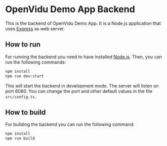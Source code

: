 # OpenVidu Demo App Backend

This is the backend of OpenVidu Demo App. It is a Node.js application that uses [Express](https://expressjs.com/) as web server.

## How to run

For running the backend you need to have installed [Node.js](https://nodejs.org/). Then, you can run the following commands:

```bash
npm install
npm run dev:start
```

This will start the backend in development mode. The server will listen on port 6080.
You can change the port and other default values in the file `src/config.ts`.

## How to build

For building the backend you can run the following command:

```bash
npm install
npm run build
```
